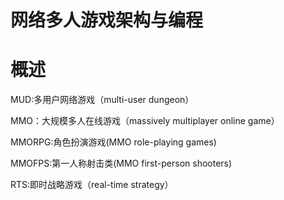 # 网络多人游戏架构与编程

# 概述

MUD:多用户网络游戏（multi-user dungeon）

MMO：大规模多人在线游戏（massively multiplayer online game）

MMORPG:角色扮演游戏(MMO role-playing games)

MMOFPS:第一人称射击类(MMO first-person shooters)

RTS:即时战略游戏（real-time strategy）

